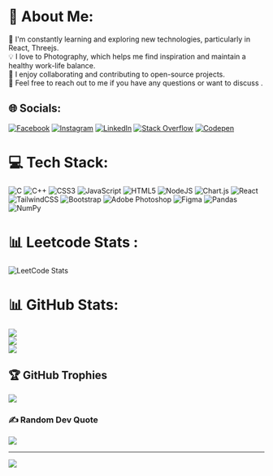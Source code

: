 # 💫 About Me:
🌱 I'm constantly learning and exploring new technologies, particularly in React, Threejs.<br>💡 I love to Photography, which helps me find inspiration and maintain a healthy work-life balance.<br>👯 I enjoy collaborating and contributing to open-source projects.<br>💬 Feel free to reach out to me if you have any questions or want to discuss .


## 🌐 Socials:
[![Facebook](https://img.shields.io/badge/Facebook-%231877F2.svg?logo=Facebook&logoColor=white)](https://www.facebook.com/akash.suklabaidya.31/)
[![Instagram](https://img.shields.io/badge/Instagram-%23E4405F.svg?logo=Instagram&logoColor=white)](https://instagram.com/akash_sb__)
[![LinkedIn](https://img.shields.io/badge/LinkedIn-%230077B5.svg?logo=linkedin&logoColor=white)](https://www.linkedin.com/in/akash-suklabaidya-435aa5227/)
[![Stack Overflow](https://img.shields.io/badge/-Stackoverflow-FE7A16?logo=stack-overflow&logoColor=white)](https://stackoverflow.com/users/21049990) [![Codepen](https://img.shields.io/badge/Codepen-000000?style=for-the-badge&logo=codepen&logoColor=white)](https://codepen.io/akashsb) 

# 💻 Tech Stack:
![C](https://img.shields.io/badge/c-%2300599C.svg?style=plastic&logo=c&logoColor=white) ![C++](https://img.shields.io/badge/c++-%2300599C.svg?style=plastic&logo=c%2B%2B&logoColor=white) ![CSS3](https://img.shields.io/badge/css3-%231572B6.svg?style=plastic&logo=css3&logoColor=white) ![JavaScript](https://img.shields.io/badge/javascript-%23323330.svg?style=plastic&logo=javascript&logoColor=%23F7DF1E) ![HTML5](https://img.shields.io/badge/html5-%23E34F26.svg?style=plastic&logo=html5&logoColor=white) ![NodeJS](https://img.shields.io/badge/node.js-6DA55F?style=plastic&logo=node.js&logoColor=white) ![Chart.js](https://img.shields.io/badge/chart.js-F5788D.svg?style=plastic&logo=chart.js&logoColor=white) ![React](https://img.shields.io/badge/react-%2320232a.svg?style=plastic&logo=react&logoColor=%2361DAFB) ![TailwindCSS](https://img.shields.io/badge/tailwindcss-%2338B2AC.svg?style=plastic&logo=tailwind-css&logoColor=white) ![Bootstrap](https://img.shields.io/badge/bootstrap-%23563D7C.svg?style=plastic&logo=bootstrap&logoColor=white) ![Adobe Photoshop](https://img.shields.io/badge/adobephotoshop-%2331A8FF.svg?style=plastic&logo=adobephotoshop&logoColor=white) 	![Figma](https://img.shields.io/badge/figma-%23F24E1E.svg?style=plastic&logo=figma&logoColor=white) ![Pandas](https://img.shields.io/badge/pandas-%23150458.svg?style=plastic&logo=pandas&logoColor=white) ![NumPy](https://img.shields.io/badge/numpy-%23013243.svg?style=plastic&logo=numpy&logoColor=white)
# 📊 Leetcode Stats :
![LeetCode Stats](https://leetcard.jacoblin.cool/Akashsb?theme=dark&font=Ruda&ext=heatmap)
# 📊 GitHub Stats:
![](https://github-readme-stats.vercel.app/api?username=akashsb18&theme=vue-dark&hide_border=false&include_all_commits=true&count_private=false)<br/>
![](https://github-readme-streak-stats.herokuapp.com/?user=akashsb18&theme=vue-dark&hide_border=false)<br/>
![](https://github-readme-stats.vercel.app/api/top-langs/?username=akashsb18&theme=vue-dark&hide_border=false&include_all_commits=true&count_private=false&layout=compact)

## 🏆 GitHub Trophies
![](https://github-profile-trophy.vercel.app/?username=akashsb18&theme=discord&no-frame=false&no-bg=true&margin-w=4)

### ✍️ Random Dev Quote
![](https://quotes-github-readme.vercel.app/api?type=horizontal&theme=tokyonight)

---
[![](https://visitcount.itsvg.in/api?id=akashsb18&icon=5&color=3)](https://visitcount.itsvg.in)

<!-- Proudly created with GPRM ( https://gprm.itsvg.in ) -->
